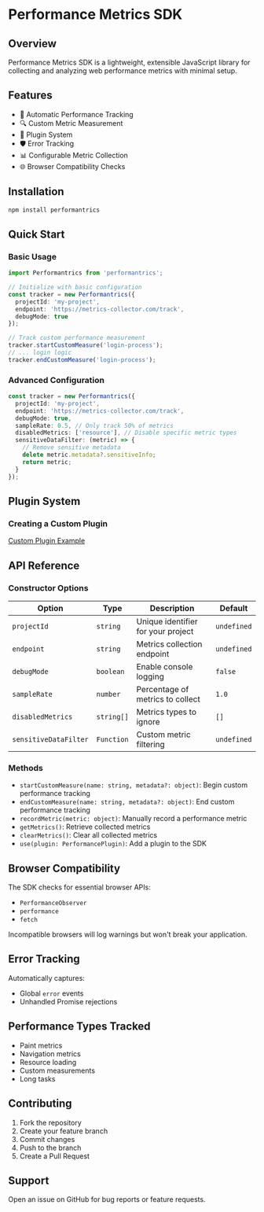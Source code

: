 # Performance Metrics SDK

## Overview

Performance Metrics SDK is a lightweight, extensible JavaScript library for collecting and analyzing web performance metrics with minimal setup.

## Features

- 🚀 Automatic Performance Tracking
- 🔍 Custom Metric Measurement
- 🔌 Plugin System
- 🛡️ Error Tracking
- 📊 Configurable Metric Collection
- 🌐 Browser Compatibility Checks

## Installation

```bash
npm install performantrics
```

## Quick Start

### Basic Usage

```typescript
import Performantrics from 'performantrics';

// Initialize with basic configuration
const tracker = new Performantrics({
  projectId: 'my-project',
  endpoint: 'https://metrics-collector.com/track',
  debugMode: true
});

// Track custom performance measurement
tracker.startCustomMeasure('login-process');
// ... login logic
tracker.endCustomMeasure('login-process');
```

### Advanced Configuration

```typescript
const tracker = new Performantrics({
  projectId: 'my-project',
  endpoint: 'https://metrics-collector.com/track',
  debugMode: true,
  sampleRate: 0.5, // Only track 50% of metrics
  disabledMetrics: ['resource'], // Disable specific metric types
  sensitiveDataFilter: (metric) => {
    // Remove sensitive metadata
    delete metric.metadata?.sensitiveInfo;
    return metric;
  }
});
```

## Plugin System

### Creating a Custom Plugin

[Custom Plugin Example](./docs/CustomPluginExample.md)

## API Reference

### Constructor Options

| Option | Type | Description | Default |
|--------|------|-------------|---------|
| `projectId` | `string` | Unique identifier for your project | `undefined` |
| `endpoint` | `string` | Metrics collection endpoint | `undefined` |
| `debugMode` | `boolean` | Enable console logging | `false` |
| `sampleRate` | `number` | Percentage of metrics to collect | `1.0` |
| `disabledMetrics` | `string[]` | Metrics types to ignore | `[]` |
| `sensitiveDataFilter` | `Function` | Custom metric filtering | `undefined` |

### Methods

- `startCustomMeasure(name: string, metadata?: object)`: Begin custom performance tracking
- `endCustomMeasure(name: string, metadata?: object)`: End custom performance tracking
- `recordMetric(metric: object)`: Manually record a performance metric
- `getMetrics()`: Retrieve collected metrics
- `clearMetrics()`: Clear all collected metrics
- `use(plugin: PerformancePlugin)`: Add a plugin to the SDK

## Browser Compatibility

The SDK checks for essential browser APIs:
- `PerformanceObserver`
- `performance`
- `fetch`

Incompatible browsers will log warnings but won't break your application.

## Error Tracking

Automatically captures:
- Global `error` events
- Unhandled Promise rejections

## Performance Types Tracked

- Paint metrics
- Navigation metrics
- Resource loading
- Custom measurements
- Long tasks

## Contributing

1. Fork the repository
2. Create your feature branch
3. Commit changes
4. Push to the branch
5. Create a Pull Request

## Support

Open an issue on GitHub for bug reports or feature requests.